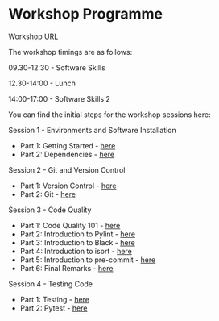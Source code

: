 # Workshop Programme

Workshop [URL](https://ccpbiosim.github.io/software_workshop/) 

The workshop timings are as follows:

09.30-12:30 - Software Skills 

12.30-14:00 - Lunch 

14:00-17:00 - Software Skills 2


You can find the initial steps for the workshop sessions here:

Session 1 - Environments and Software Installation
- Part 1: Getting Started - [here](/environments/1_getting_started.md)
- Part 2: Dependencies - [here](/environments/2_dependencies.md)

Session 2 - Git and Version Control
- Part 1: Version Control - [here](/version_control/1_version_control.md)
- Part 2: Git - [here](/version_control/2_git.md)

Session 3 - Code Quality
- Part 1: Code Quality 101 - [here](/code_quality/1_code_quality.md)
- Part 2: Introduction to Pylint - [here](/code_quality/2_pylint.md)
- Part 3: Introduction to Black - [here](/code_quality/3_black.md)
- Part 4: Introduction to isort - [here](/code_quality/4_isort.md)
- Part 5: Introduction to pre-commit - [here](/code_quality/5_precommit.md)
- Part 6: Final Remarks - [here](/code_quality/6_final_remarks.md)

Session 4 - Testing Code
- Part 1: Testing - [here](/code_testing/1_code_testing.md)
- Part 2: Pytest - [here](/code_testing/2_pytest.md)

